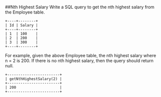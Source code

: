##Nth Highest Salary
Write a SQL query to get the nth highest salary from the Employee table.

<pre><code>+----+--------+
| Id | Salary |
+----+--------+
| 1  | 100    |
| 2  | 200    |
| 3  | 300    |
+----+--------+
</code></pre>

For example, given the above Employee table, the nth highest salary where n = 2 is 200. If there is no nth highest salary, then the query should return null.

<pre><code>+------------------------+
| getNthHighestSalary(2) |
+------------------------+
| 200                    |
+------------------------+</code></pre>
